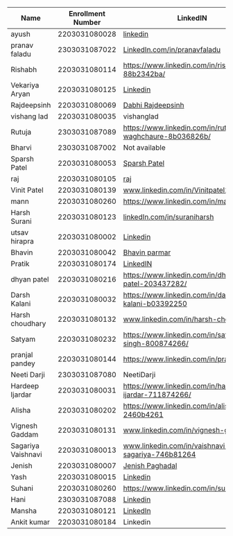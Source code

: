 |Name|Enrollment Number | LinkedIN | Github |
|---|---|---|---|
| ayush | 2203031080028 | [linkedin](https://www.linkedin.com/in/ayushx4/) | [github](https://www.github.com/ayushx4)
|pranav faladu|2303031087022|[LinkedIn.com/in/pranavfaladu](https://www.linkedin.com/in/pranav-faladu/)|[github.com/pranavfaladu](https://github.com/PranavFaladu/Full_Stack_Bootcamp/tree/main) 
|Rishabh|2203031080114|https://www.linkedin.com/in/rishabh-rai-88b2342ba/|[rishabh653](https://github.com/Rishabhrai29)|
|Vekariya Aryan|2203031080125|[Linkedin](https://www.linkedin.com/in/aaryan-vekariya-647257272/)|[GitHub](https://github.com/aaryanvekariya)|
|Rajdeepsinh|2203031080069|[Dabhi Rajdeepsinh](https://www.linkedin.com/in/dabhi-rajdeepsinh-68a46b2a9/)|[Rajdeepsinh1410](https://github.com/Rajdeepsinh1410/)|
|vishang lad | 2203031080035 | vishanglad | https://github.com/vishangl |
|Rutuja|2303031087089|https://www.linkedin.com/in/rutuja-waghchaure-8b036826b/|https://github.com/rutujawaghchaure|
| Bharvi | 2303031087002 | Not available | bharvivaland |
|Sparsh Patel|2203031080053|[Sparsh Patel](https://www.linkedin.com/in/sparsh-patel-53aa24294/)|[SparshPatel1115](https://github.com/SparshPatel1115)|
|raj|2203031080105|[raj](https://www.linkedin.com/in/raj-patel-45370b33a/)|https://github.com/RajPatel08 |
|Vinit Patel| 2203031080139 | www.linkedin.com/in/Vinitpatel28 | https://github.com/Vinitpatel28|
| mann |2203031080260|https://www.linkedin.com/in/mannsolanki/|https://github.com/HarmonyHacker/|
|Harsh Surani|2203031080123|[linkedIn.com/in/suraniharsh](https://www.linkedin.com/in/suraniharsh/)|[github.com/suraniharsh](https://github.com/suraniharsh)|
|utsav hirapra|2203031080002|[Linkedin](https://www.linkedin.com/in/utsav-hirapra-6078b6271/)|[GitHub](https://github.com/utsav1213)|
|Bhavin|2203031080042| [Bhavin parmar](https://www.linkedin.com/in/bhavin-parmar-2b7a362b0)|[bhavinbvn](https://github.com/bhavinbvn)|
|Pratik| 2203031080174|[LinkedIN](https://www.linkedin.com/in/pratik-patel-17891b23a/)|[Github](https://github.com/Pratik00531)|
|dhyan patel|2203031080216|https://www.linkedin.com/in/dhyan-patel-203437282/|https://github.com/dhyanpatel3|
| Darsh Kalani | 2203031080032 |https://www.linkedin.com/in/darsh-kalani-b03392250 |https://github.com/Darshkalani28|
|Harsh choudhary|2203031080132|www.linkedin.com/in/harsh-choudhary5|https://github.com/mrHarshchoudhary|
|Satyam|2203031080232|https://www.linkedin.com/in/satyam-singh-800874266/|https://github.com/mrSinghSatyam|
|pranjal pandey|2203031080144|https://www.linkedin.com/in/pranjal15/|https://github.com/Pranjallpandey1504|
|Neeti Darji|2303031087080|NeetiDarji|NeetiDarji|
|Hardeep Ijardar|2203031080031|https://www.linkedin.com/in/hardeep-ijardar-711874266/|https://github.com/HardeepIjardar|
|Alisha |2203031080202|https://www.linkedin.com/in/alisha-kaur-2460b4261|Alishakaur431|
|Vignesh Gaddam|2203031080131|www.linkedin.com/in/vignesh-gaddam|https://github.com/mrvigneshgaddam|
|Sagariya Vaishnavi|2203031080013|www.linkedin.com/in/vaishnavi-sagariya-746b81264|https://github.com/sagariyavaishnavi 
|Jenish|2203031080007|[Jenish Paghadal](https://www.linkedin.com/in/jenish-paghadal-391a17259/)|[ItsJesh](https://github.com/ItsJESH/)|
|Yash|2203031080015|[Linkedin](https://www.linkedin.com/in/yash-sakhareliya/)|[Github](https://github.com/YashSakhareliya/)|
| Suhani | 2203031080260 | https://www.linkedin.com/in/suhanitandel | https://github.com/SuhaniTandel |
|Hani|2303031087088|[Linkedin](https://www.linkedin.com/in/hani-vaghani-440a7b271)|[GitHub](https://github.com/hanivaghani)|
|Mansha|2203031080121|[LinkedIn](www.linkedin.com/in/mansha-soni-321193270)|[Github](https://github.com/mansha-6)|
|Ankit kumar|2203031080184|Linkedin|[Github](https://github.com/Ankiitsuthar)|
